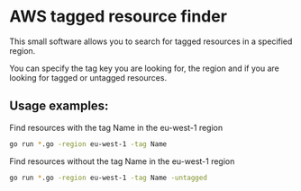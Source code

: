 # AWS tagged resource finder
This small software allows you to search for tagged resources in a specified region.

You can specify the tag key you are looking for, the region and if you are looking for tagged or untagged resources.

## Usage examples:

Find resources with the tag Name in the eu-west-1 region
```bash
go run *.go -region eu-west-1 -tag Name
```

Find resources without the tag Name in the eu-west-1 region
```bash
go run *.go -region eu-west-1 -tag Name -untagged
```